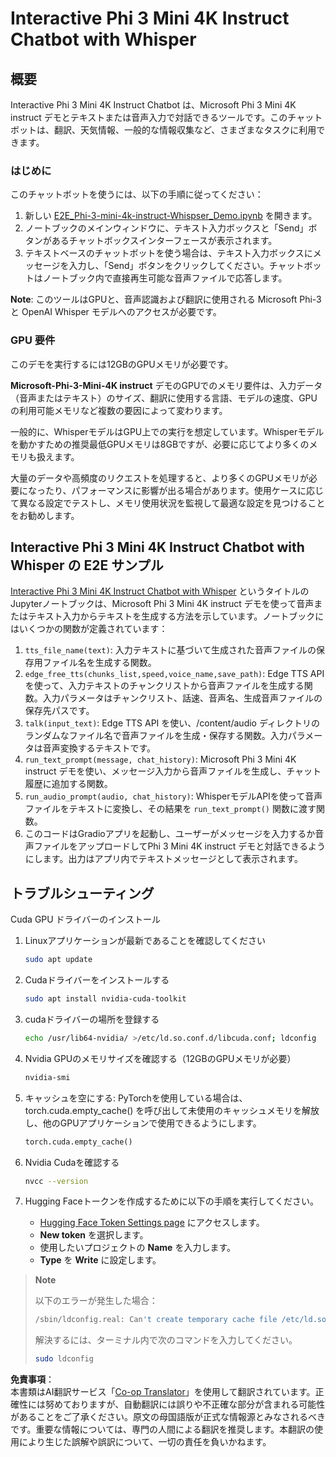 <!--
CO_OP_TRANSLATOR_METADATA:
{
  "original_hash": "006e8cf75211d3297f24e1b22e38955f",
  "translation_date": "2025-05-08T05:44:01+00:00",
  "source_file": "md/02.Application/01.TextAndChat/Phi3/E2E_Phi-3-mini_with_whisper.md",
  "language_code": "ja"
}
-->
# Interactive Phi 3 Mini 4K Instruct Chatbot with Whisper

## 概要

Interactive Phi 3 Mini 4K Instruct Chatbot は、Microsoft Phi 3 Mini 4K instruct デモとテキストまたは音声入力で対話できるツールです。このチャットボットは、翻訳、天気情報、一般的な情報収集など、さまざまなタスクに利用できます。

### はじめに

このチャットボットを使うには、以下の手順に従ってください：

1. 新しい [E2E_Phi-3-mini-4k-instruct-Whispser_Demo.ipynb](https://github.com/microsoft/Phi-3CookBook/blob/main/code/06.E2E/E2E_Phi-3-mini-4k-instruct-Whispser_Demo.ipynb) を開きます。
2. ノートブックのメインウィンドウに、テキスト入力ボックスと「Send」ボタンがあるチャットボックスインターフェースが表示されます。
3. テキストベースのチャットボットを使う場合は、テキスト入力ボックスにメッセージを入力し、「Send」ボタンをクリックしてください。チャットボットはノートブック内で直接再生可能な音声ファイルで応答します。

**Note**: このツールはGPUと、音声認識および翻訳に使用される Microsoft Phi-3 と OpenAI Whisper モデルへのアクセスが必要です。

### GPU 要件

このデモを実行するには12GBのGPUメモリが必要です。

**Microsoft-Phi-3-Mini-4K instruct** デモのGPUでのメモリ要件は、入力データ（音声またはテキスト）のサイズ、翻訳に使用する言語、モデルの速度、GPUの利用可能メモリなど複数の要因によって変わります。

一般的に、WhisperモデルはGPU上での実行を想定しています。Whisperモデルを動かすための推奨最低GPUメモリは8GBですが、必要に応じてより多くのメモリも扱えます。

大量のデータや高頻度のリクエストを処理すると、より多くのGPUメモリが必要になったり、パフォーマンスに影響が出る場合があります。使用ケースに応じて異なる設定でテストし、メモリ使用状況を監視して最適な設定を見つけることをお勧めします。

## Interactive Phi 3 Mini 4K Instruct Chatbot with Whisper の E2E サンプル

[Interactive Phi 3 Mini 4K Instruct Chatbot with Whisper](https://github.com/microsoft/Phi-3CookBook/blob/main/code/06.E2E/E2E_Phi-3-mini-4k-instruct-Whispser_Demo.ipynb) というタイトルのJupyterノートブックは、Microsoft Phi 3 Mini 4K instruct デモを使って音声またはテキスト入力からテキストを生成する方法を示しています。ノートブックにはいくつかの関数が定義されています：

1. `tts_file_name(text)`: 入力テキストに基づいて生成された音声ファイルの保存用ファイル名を生成する関数。
1. `edge_free_tts(chunks_list,speed,voice_name,save_path)`: Edge TTS API を使って、入力テキストのチャンクリストから音声ファイルを生成する関数。入力パラメータはチャンクリスト、話速、音声名、生成音声ファイルの保存先パスです。
1. `talk(input_text)`: Edge TTS API を使い、/content/audio ディレクトリのランダムなファイル名で音声ファイルを生成・保存する関数。入力パラメータは音声変換するテキストです。
1. `run_text_prompt(message, chat_history)`: Microsoft Phi 3 Mini 4K instruct デモを使い、メッセージ入力から音声ファイルを生成し、チャット履歴に追加する関数。
1. `run_audio_prompt(audio, chat_history)`: WhisperモデルAPIを使って音声ファイルをテキストに変換し、その結果を `run_text_prompt()` 関数に渡す関数。
1. このコードはGradioアプリを起動し、ユーザーがメッセージを入力するか音声ファイルをアップロードしてPhi 3 Mini 4K instruct デモと対話できるようにします。出力はアプリ内でテキストメッセージとして表示されます。

## トラブルシューティング

Cuda GPU ドライバーのインストール

1. Linuxアプリケーションが最新であることを確認してください

    ```bash
    sudo apt update
    ```

1. Cudaドライバーをインストールする

    ```bash
    sudo apt install nvidia-cuda-toolkit
    ```

1. cudaドライバーの場所を登録する

    ```bash
    echo /usr/lib64-nvidia/ >/etc/ld.so.conf.d/libcuda.conf; ldconfig
    ```

1. Nvidia GPUのメモリサイズを確認する（12GBのGPUメモリが必要）

    ```bash
    nvidia-smi
    ```

1. キャッシュを空にする: PyTorchを使用している場合は、torch.cuda.empty_cache() を呼び出して未使用のキャッシュメモリを解放し、他のGPUアプリケーションで使用できるようにします。

    ```python
    torch.cuda.empty_cache() 
    ```

1. Nvidia Cudaを確認する

    ```bash
    nvcc --version
    ```

1. Hugging Faceトークンを作成するために以下の手順を実行してください。

    - [Hugging Face Token Settings page](https://huggingface.co/settings/tokens?WT.mc_id=aiml-137032-kinfeylo) にアクセスします。
    - **New token** を選択します。
    - 使用したいプロジェクトの **Name** を入力します。
    - **Type** を **Write** に設定します。

> **Note**
>
> 以下のエラーが発生した場合：
>
> ```bash
> /sbin/ldconfig.real: Can't create temporary cache file /etc/ld.so.cache~: Permission denied 
> ```
>
> 解決するには、ターミナル内で次のコマンドを入力してください。
>
> ```bash
> sudo ldconfig
> ```

**免責事項**：  
本書類はAI翻訳サービス「[Co-op Translator](https://github.com/Azure/co-op-translator)」を使用して翻訳されています。正確性には努めておりますが、自動翻訳には誤りや不正確な部分が含まれる可能性があることをご了承ください。原文の母国語版が正式な情報源とみなされるべきです。重要な情報については、専門の人間による翻訳を推奨します。本翻訳の使用により生じた誤解や誤訳について、一切の責任を負いかねます。